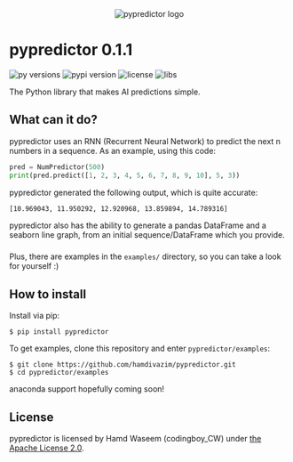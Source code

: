 <div align="center">
  <picture>
    <source media="(prefers-color-scheme: dark)" srcset="https://github.com/hamdivazim/pypredictor/raw/main/logo_dark.png">
    <img src="https://github.com/hamdivazim/pypredictor/raw/main/logo.png" alt="pypredictor logo">
  </picture>
</div>

# pypredictor 0.1.1
<p>
  <img src="https://img.shields.io/badge/Python-3.8 | 3.9 | 3.10 | 3.11 -blue.svg" alt="py versions">
  <img src="https://img.shields.io/badge/PyPi package-0.1.0-green.svg" alt="pypi version">
  <img src="https://img.shields.io/badge/License-Apache License 2.0-green.svg" alt="license">
  <img src="https://img.shields.io/badge/Libraries-tensorflow | numpy | seaborn | pandas-green.svg" alt="libs">
</p>

The Python library that makes AI predictions simple.

## What can it do?
pypredictor uses an RNN (Recurrent Neural Network) to predict the next n numbers in a sequence. As an example, using this code:
```python
pred = NumPredictor(500)
print(pred.predict([1, 2, 3, 4, 5, 6, 7, 8, 9, 10], 5, 3))
```
pypredictor generated the following output, which is quite accurate:
```
[10.969043, 11.950292, 12.920968, 13.859894, 14.789316]
```
pypredictor also has the ability to generate a pandas DataFrame and a seaborn line graph, from an initial sequence/DataFrame which you provide.
###
Plus, there are examples in the `examples/` directory, so you can take a look for yourself :)

## How to install
Install via pip:
```
$ pip install pypredictor
```
To get examples, clone this repository and enter `pypredictor/examples`:
```
$ git clone https://github.com/hamdivazim/pypredictor.git
$ cd pypredictor/examples
```
anaconda support hopefully coming soon!

## License
pypredictor is licensed by Hamd Waseem (codingboy_CW) under [the Apache License 2.0](https://github.com/hamdivazim/pypredictor/blob/main/LICENSE).
